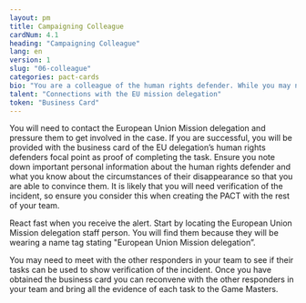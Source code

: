 ```yaml
---
layout: pm
title: Campaigning Colleague
cardNum: 4.1
heading: "Campaigning Colleague"
lang: en
version: 1
slug: "06-colleague"
categories: pact-cards
bio: "You are a colleague of the human rights defender. While you may not necessarily be a security expert, you understand campaigning and are able to mobilise your organisation. As soon as you receive the emergency alert your task is to lobby key influencers to help get the defender released."
talent: "Connections with the EU mission delegation"
token: "Business Card"
---
```

You will need to contact the European Union Mission delegation and pressure them to get involved in the case. If you are successful, you will be provided with the business card of the EU delegation’s human rights defenders focal point as proof of completing the task. Ensure you note down important personal information about the human rights defender and what you know about the circumstances of their disappearance so that you are able to convince them. It is likely that you will need verification of the incident, so ensure you consider this when creating the PACT with the rest of your team.

React fast when you receive the alert. Start by locating the European Union Mission delegation staff person. You will find them because they will be wearing a name tag stating "European Union Mission delegation”.

You may need to meet with the other responders in your team to see if their tasks can be used to show verification of the incident. Once you have obtained the business card you can reconvene with the other responders in your team and bring all the evidence of each task to the Game Masters.
